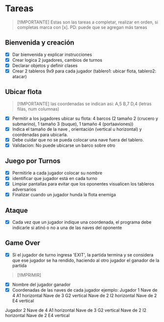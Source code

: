 # Tareas
> [!IMPORTANTE] Estas son las tareas a completar, realizar en orden, si completas marca con [x]. PD: puede que se agregan más tareas

## Bienvenida y creación
- [x] Dar bienvenida y explicar instrucciones
- [x] Crear logica 2 jugadores, cambios de turnos
- [x] Declarar objetos y definir clases
- [x] Crear 2 tableros 9x9 para cada jugador (tablero1: ubicar flota, tablero2: atacar)

## Ubicar flota
> [!IMPORTANTE] las coordenadas se indican asi: A,5 B,7 D,4 (letras filas, num columnas)
- [x] Permitir a los jugadores ubicar su flota: 4 barcos (2 tamaño 2 (crucero y submarino), 1 tamaño 3 (buque), 1 tamaño 4 (portaaviones))
- [x] Indica el tamaño de la nave , orientación (vertical u horizontal) y coordenadas para ubicarla. 
- [x] Debe cuidar que no se pueda colocar una nave fuera del tablero. 
- [x] Validacion: No puede ubicarse un barco sobre otro

## Juego por Turnos
- [x] Permitirle a cada jugador colocar su nombre
- [x] identificar que jugador está en cada turno
- [x] Limpiar pantallas para evitar que los oponentes visualicen los tableros adversarios
- [x] Finalizar cuando un jugador hunda la flota enemiga

## Ataque
- [x] Cada vez que un jugador indique una coordenada, el programa debe indicarle si atinó o no a una de las naves del oponente

## Game Over
- [x] Si el jugador de turno ingresa 'EXIT', la partida termina y se considera que ese jugador se ha rendido, haciendo al otro jugador el ganador de la partida

> [!IMPRIMIR]
- [x] Nombre del jugador ganador
- [x] Coordenadas de las naves de cada jugador
ejemplo:
Jugador 1   Nave de 4 A1 horizontal
            Nave de 3 G2 vertical
            Nave de 2 I2 horizontal
            Nave de 2 E4 vertical

Jugador 2   Nave de 4 A1 horizontal
            Nave de 3 G2 vertical
            Nave de 2 I2 horizontal
            Nave de 2 E4 vertical
